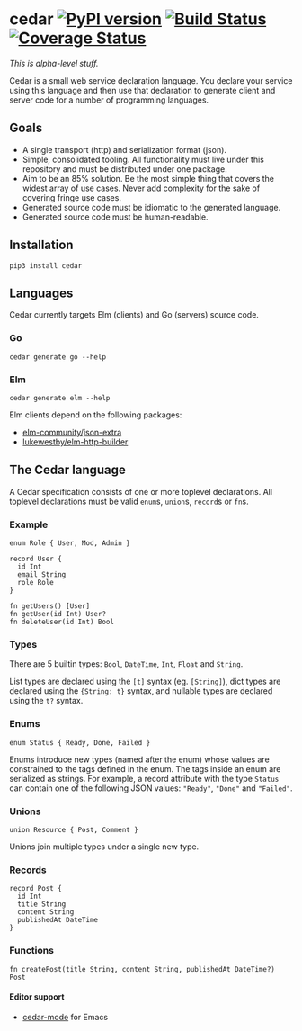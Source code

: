 # cedar [![PyPI version](https://badge.fury.io/py/cedar.svg)](https://badge.fury.io/py/cedar) [![Build Status](https://travis-ci.org/Bogdanp/cedar.svg?branch=master)](https://travis-ci.org/Bogdanp/cedar) [![Coverage Status](https://coveralls.io/repos/github/Bogdanp/cedar/badge.svg?branch=master)](https://coveralls.io/github/Bogdanp/cedar?branch=master)

_This is alpha-level stuff._

Cedar is a small web service declaration language.  You declare your
service using this language and then use that declaration to generate
client and server code for a number of programming languages.

## Goals

* A single transport (http) and serialization format (json).
* Simple, consolidated tooling.  All functionality must live under
  this repository and must be distributed under one package.
* Aim to be an 85% solution.  Be the most simple thing that covers the
  widest array of use cases.  Never add complexity for the sake of
  covering fringe use cases.
* Generated source code must be idiomatic to the generated language.
* Generated source code must be human-readable.

## Installation

`pip3 install cedar`

## Languages

Cedar currently targets Elm (clients) and Go (servers) source code.

### Go

`cedar generate go --help`

### Elm

`cedar generate elm --help`

Elm clients depend on the following packages:

* [elm-community/json-extra][json-extra]
* [lukewestby/elm-http-builder][http-builder]


[json-extra]: http://package.elm-lang.org/packages/elm-community/json-extra/1.0.0/
[http-builder]: http://package.elm-lang.org/packages/lukewestby/elm-http-builder/2.0.0/

## The Cedar language

A Cedar specification consists of one or more toplevel declarations.
All toplevel declarations must be valid `enum`s, `union`s, `record`s
or `fn`s.

### Example

``` cedar
enum Role { User, Mod, Admin }

record User {
  id Int
  email String
  role Role
}

fn getUsers() [User]
fn getUser(id Int) User?
fn deleteUser(id Int) Bool
```

### Types

There are 5 builtin types: `Bool`, `DateTime`, `Int`, `Float` and
`String`.

List types are declared using the `[t]` syntax (eg. `[String]`), dict
types are declared using the `{String: t}` syntax, and nullable types
are declared using the `t?` syntax.

### Enums

``` cedar
enum Status { Ready, Done, Failed }
```

Enums introduce new types (named after the enum) whose values are
constrained to the tags defined in the enum.  The tags inside an enum
are serialized as strings.  For example, a record attribute with the
type `Status` can contain one of the following JSON values: `"Ready"`,
`"Done"` and `"Failed"`.

### Unions

``` cedar
union Resource { Post, Comment }
```

Unions join multiple types under a single new type.

### Records

``` cedar
record Post {
  id Int
  title String
  content String
  publishedAt DateTime
}
```

### Functions

``` cedar
fn createPost(title String, content String, publishedAt DateTime?) Post
```

#### Editor support

* [cedar-mode][cedar-mode] for Emacs


[cedar-mode]: https://github.com/Bogdanp/cedar-mode
